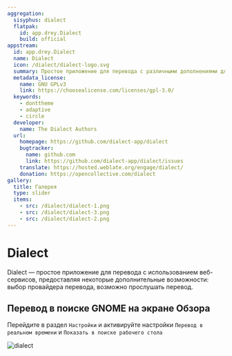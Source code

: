 ```yaml
---
aggregation:
  sisyphus: dialect
  flatpak:
    id: app.drey.Dialect
    build: official
appstream:
  id: app.drey.Dialect
  name: Dialect
  icon: /dialect/dialect-logo.svg
  summary: Простое приложение для перевода с различными дополнениями для улучшения процесса.
  metadata_license:
    name: GNU GPLv3
    link: https://choosealicense.com/licenses/gpl-3.0/
  keywords:
    - donttheme
    - adaptive
    - circle
  developer:
    name: The Dialect Authors
  url:
    homepage: https://github.com/dialect-app/dialect
    bugtracker:
      name: github.com
      link: https://github.com/dialect-app/dialect/issues
    translate: https://hosted.weblate.org/engage/dialect/
    donation: https://opencollective.com/dialect
gallery:
  title: Галерея
  type: slider
  items:
    - src: /dialect/dialect-1.png
    - src: /dialect/dialect-3.png
    - src: /dialect/dialect-2.png
---
```


# Dialect

Dialect — простое приложение для перевода с использованием веб-сервисов, предоставляя некоторые дополнительные возможности: выбор провайдера перевода, возможно прослушать перевод.

<AGWGallery />

<!--@include: @apps/_parts/install/content-repo.md-->
<!--@include: @apps/_parts/install/content-flatpak.md-->

## Перевод в поиске GNOME на экране Обзора

Перейдите в раздел `Настройки` и активируйте настройки `Перевод в реальном времени` и `Показать в поиске рабочего стола`

![dialect](/dialect/dialect-1.jpg)
